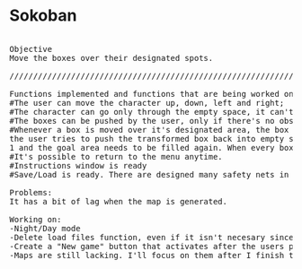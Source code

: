 # Sokoban
<pre>

Objective
Move the boxes over their designated spots.

///////////////////////////////////////////////////////////////////////////////////////////////////////////////////////////////////////////////////

Functions implemented and functions that are being worked on at this moment:
#The user can move the character up, down, left and right;
#The character can go only through the empty space, it can't go through the outter borders or the obstacles;
#The boxes can be pushed by the user, only if there's no obstacle blocking the box;
#Whenever a box is moved over it's designated area, the box turns from magenta into purple and the user can see how many more he has to push. If
the user tries to push the transformed box back into empty space: it turns again into magenta, the label increases the number of boxes left with
1 and the goal area needs to be filled again. When every box is pushed a button "next" appears and the user can go to the following map.
#It's possible to return to the menu anytime.
#Instructions window is ready
#Save/Load is ready. There are designed many safety nets in case the User loses/erases the save file. As long as there's not added "D" and "T" or random slots I don't think there can be any problems.

Problems:
It has a bit of lag when the map is generated.

Working on:
-Night/Day mode
-Delete load files function, even if it isn't necesary since the save buttons rewrite the save file each time.
-Create a "New game" button that activates after the users passes level 1. 
-Maps are still lacking. I'll focus on them after I finish the above functions.
</pre>

